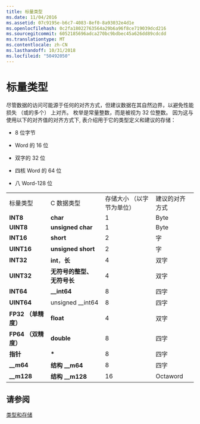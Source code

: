 ```yaml
---
title: 标量类型
ms.date: 11/04/2016
ms.assetid: 07c9195e-b6c7-4083-8ef0-8a93032e4d1e
ms.openlocfilehash: 0c2fa18022763564a29b6a96f8ce719039dcd216
ms.sourcegitcommit: 6052185696adca270bc9bdbec45a626dd89cdcdd
ms.translationtype: MT
ms.contentlocale: zh-CN
ms.lasthandoff: 10/31/2018
ms.locfileid: "50492050"
---
```

# <a name="scalar-types"></a>标量类型

尽管数据的访问可能源于任何的对齐方式，但建议数据在其自然边界，以避免性能损失 （或的多个） 上对齐。 枚举是常量整数，而是被视为 32 位整数。 因为这与使用以下的对齐值的对齐方式下, 表介绍用于它的类型定义和建议的存储：

- 8 位字节

- Word 的 16 位

- 双字的 32 位

- 四核 Word 的 64 位

- 八 Word-128 位

|||||
|-|-|-|-|
|标量类型|C 数据类型|存储大小 （以字节为单位）|建议的对齐方式|
|**INT8**|**char**|1|Byte|
|**UINT8**|**unsigned char**|1|Byte|
|**INT16**|**short**|2|字|
|**UINT16**|**unsigned short**|2|字|
|**INT32**|**int**，**长**|4|双字|
|**UINT32**|**无符号的整型、 无符号长**|4|双字|
|**INT64**|**__int64**|8|四字|
|**UINT64**|unsigned __int64|8|四字|
|**FP32 （单精度）**|**float**|4|双字|
|**FP64 （双精度）**|**double**|8|四字|
|**指针**|<strong>\*</strong>|8|四字|
|**__m64**|**结构 __m64**|8|四字|
|**__m128**|**结构 __m128**|16|Octaword|

## <a name="see-also"></a>请参阅

[类型和存储](../build/types-and-storage.md)